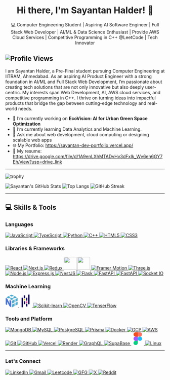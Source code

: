 <h1 align="center">Hi there, I'm Sayantan Halder! 👋</h1>
<p align="center"> 💻 Computer Engineering Student | Aspiring AI Software Engineer | Full Stack Web Developer | AI/ML & Data Science Enthusiast | Provide AWS Cloud Services | Competitive Programming in C++ @LeetCode | Tech Innovator </p>

![Profile Views](https://komarev.com/ghpvc/?username=Sayantan-dev1003&color=blue)
---

I am Sayantan Halder, a Pre-Final student pursuing Computer Engineering at IITRAM, Ahmedabad. As an aspiring AI Product Engineer with a strong foundation in AI/ML and Full Stack Web Development, I’m passionate about creating tech solutions that are not only innovative but also deeply user-centric. My interests span Web Development, AI, AWS cloud services, and competitive programming in C++. I thrive on turning ideas into impactful products that bridge the gap between cutting-edge technology and real-world needs.

- 🔭 I’m currently working on **EcoVision: AI for Urban Green Space Optimization**
- 🌱 I’m currently learning Data Analytics and Machine Learning.
- 💬 Ask me about web development, cloud computing or designing scalable web apps
- 🌐 My Portfolio: https://sayantan-dev-portfolio.vercel.app/
- 📃 My resume: https://drive.google.com/file/d/1A9enLXhMTADvHv3dFxIk_Wv6eh6GY7Eh/view?usp=drive_link

---

![trophy](https://github-profile-trophy.vercel.app/?username=Sayantan-dev1003&theme=tokyonight&margin-w=15)

![Sayantan's GitHub Stats](https://github-readme-stats.vercel.app/api?username=Sayantan-dev1003&show_icons=true&theme=tokyonight&hide_border=true)
![Top Langs](https://github-readme-stats.vercel.app/api/top-langs/?username=Sayantan-dev1003&layout=compact&theme=tokyonight&hide_border=true)
![GitHub Streak](https://streak-stats.demolab.com/?user=Sayantan-dev1003&theme=tokyonight)

---

## 💻 **Skills & Tools**

### Languages
<a href="https://www.javascript.com/">
  <img src="https://svgstack.com/media/img/javascript-logo-aTvw830210.webp" alt="JavaScript" width="40" height="40">
</a>
<a href="https://www.typescriptlang.org/">
  <img src="https://svgstack.com/media/img/typescript-logo-pLag014052.webp" alt="TypeScript" width="40" height="40">
</a>
<a href="https://www.python.org/">
  <img src="https://svgstack.com/media/img/python-logo-asZl301697.webp" alt="Python" width="40" height="40">
</a>
<a href="https://isocpp.org/">
  <img src="https://svgstack.com/media/img/cpp-icon-logo-KGDZ707982.webp" alt="C++" width="40" height="40">
</a>
<a href="https://developer.mozilla.org/en-US/docs/Web/HTML">
  <img src="https://svgstack.com/media/img/html5-logo-zAU7788700.webp" alt="HTML5" width="40" height="40">
</a>
<a href="https://developer.mozilla.org/en-US/docs/Web/CSS">
  <img src="https://svgstack.com/media/img/css-logo-PMH6780634.webp" alt="CSS3" width="40" height="40">
</a>

### Libraries & Frameworks
<a href="https://reactjs.org/">
  <img src="https://svgstack.com/media/img/react-icon-2z46301699.webp" alt="React" width="40" height="40">
</a>
<a href="https://nextjs.org/">
  <img src="https://svgstack.com/media/img/nextjs-logo-icon-4iCw221466.webp" alt="Next.js" width="40" height="40">
</a> 
<a href="https://redux-toolkit.js.org/">
  <img src="https://svgstack.com/media/img/redux-logo-6wjQ301701.webp" alt="Redux" width="40" height="40">
</a>
<a href="https://tailwindcss.com/">
  <img src="https://svgstack.com/media/img/tailwindcss-logo-xM0R014051.webp" width="40" height="40">
</a>
<a href="https://gsap.com/">
  <img src="https://svgstack.com/media/img/gsap-logo-dNe6788698.webp" width="40" height="40">
</a>
<a href="https://www.framer.com/">
  <img src="https://svgstack.com/media/img/framer-logo-icon-LecW788694.webp" alt="Framer Motion" width="40" height="40">
</a>
<a href="https://threejs.org/">
  <img src="https://svgstack.com/media/img/three-js-logo-bwFQ014051.webp" alt="Three.js" width="40" height="40">
</a>
<a href="https://nodejs.org/">
  <img src="https://svgstack.com/media/img/nodejs-logo-2OjR221467.webp" alt="Node.js" width="40" height="40">
</a>
<a href="https://expressjs.com/">
  <img src="https://upload.wikimedia.org/wikipedia/commons/6/64/Expressjs.png" alt="Express.js" width="120" height="40">
</a>
<a href="https://nestjs.com/">
  <img src="https://svgstack.com/media/img/nestjs-logo-s8qw221464.webp" alt="NestJS" width="40" height="40">
</a>
<a href="https://flask.palletsprojects.com/">
  <img src="https://svgstack.com/media/img/flask-programming-logo-NWK3788692.webp" alt="Flask" width="40" height="40">
</a>
<a href="https://fastapi.tiangolo.com/">
  <img src="https://fastapi.tiangolo.com/img/logo-margin/logo-teal.png" alt="FastAPI" width="110" height="40">
</a>
<a href="https://redis.io/">
  <img src="https://svgstack.com/media/img/redis-logo-R6pB301700.webp" alt="FastAPI" width="40" height="40">
</a>
<a href="https://socket.io/">
  <img src="https://socket.io/images/logo-dark.svg" alt="Socket IO" width="40" height="40">
</a>

### Machine Learning
<a href="https://numpy.org/">
  <img src="https://raw.githubusercontent.com/devicons/devicon/master/icons/numpy/numpy-original.svg" alt="NumPy" width="40" height="40">
</a>
<a href="https://pandas.pydata.org/">
  <img src="https://raw.githubusercontent.com/devicons/devicon/master/icons/pandas/pandas-original.svg" alt="Pandas" width="40" height="40">
</a>
<a href="https://scikit-learn.org/">
  <img src="https://upload.wikimedia.org/wikipedia/commons/0/05/Scikit_learn_logo_small.svg" alt="Scikit-learn" width="40" height="40">
</a>
<a href="https://opencv.org/">
  <img src="https://opencv.org/wp-content/uploads/2022/05/logo.png" alt="OpenCV" width="40" height="40">
</a>
<a href="https://www.tensorflow.org/">
  <img src="https://upload.wikimedia.org/wikipedia/commons/2/2d/Tensorflow_logo.svg" alt="TenserFlow" width="60" height="40">
</a>

### Tools and Platform
<a href="https://www.mongodb.com/">
  <img src="https://svgstack.com/media/img/mongo-db-logo-9SQs221463.webp" alt="MongoDB" width="40" height="40">
</a>
<a href="https://www.mysql.com/">
  <img src="https://svgstack.com/media/img/mysql-logo-H28l221464.webp" alt="MySQL" width="40" height="40">
</a>
<a href="https://www.postgresql.org/">
  <img src="https://svgstack.com/media/img/postgre-sql-logo-svcs301691.webp" alt="PostgreSQL" width="40" height="40">
</a>
<a href="https://www.prisma.io/">
  <img src="https://svgstack.com/media/img/prisma-logo-6GfL301695.webp" alt="Prisma" width="40" height="40">
</a>
<a href="https://www.docker.com/">
  <img src="https://svgstack.com/media/img/docker-logo-Mk3N788687.webp" alt="Docker" width="40" height="40">
</a>
<a href="https://cloud.google.com/">
  <img src="https://svgstack.com/media/img/google-cloud-logo-gUTC788695.webp" alt="GCP" width="40" height="40">
</a>
<a href="https://aws.amazon.com/">
  <img src="https://svgstack.com/media/img/amazon-aws-logo_1735162417.webp" alt="AWS" width="40" height="40">
</a>
<a href="https://git-scm.com/">
  <img src="https://svgstack.com/media/img/git-logo-svg-IN4E788695.webp" alt="Git" width="40" height="40">
</a>
<a href="https://github.com/">
  <img src="https://svgstack.com/media/img/github-logo-svg-hjE7788695.webp" alt="GitHub" width="40" height="40">
</a>
<a href="https://vercel.com/">
  <img src="https://karmanivero.us/assets/images/logo-vercel.png" alt="Vercel" width="40" height="40">
</a>
<a href="https://render.com/">
  <img src="https://georgian.io/wp-content/uploads/2025/01/Render-Logo-for-Companies-Page.png" alt="Render" width="40" height="40">
</a>
<a href="https://graphql.org/">
  <img src="https://svgstack.com/media/img/graphql-liUC788697.webp" alt="GraphQL" width="40" height="40">
</a>
<a href="https://supabase.com/">
  <img src="https://logowik.com/content/uploads/images/supabase-icon9119.logowik.com.webp" alt="SupaBase" width="40" height="40">
</a>
<a href="https://www.figma.com/">
  <img src="https://raw.githubusercontent.com/devicons/devicon/master/icons/figma/figma-original.svg" alt="Figma" width="40" height="40">
</a>
<a href="https://www.linux.org/">
  <img src="https://svgstack.com/media/img/linux-logo-n35m830213.webp" alt="Linux" width="40" height="40">
</a>

---

### Let's Connect
<a href="https://www.linkedin.com/in/sayantan-halder/" target="_blank">
  <img src="https://svgstack.com/media/img/linkedin-app-icon-1QbG638349.webp" alt="LinkedIn" width="40" height="40">
</a>
<a href="mailto:sayantanhalder@gmail.com" target="_blank">
  <img src="https://upload.wikimedia.org/wikipedia/commons/thumb/7/7e/Gmail_icon_%282020%29.svg/2560px-Gmail_icon_%282020%29.svg.png" alt="Gmail" width="50" height="40">
</a>
<a href="https://leetcode.com/u/vIkgaPmZuL/" target="_blank">
  <img src="https://upload.wikimedia.org/wikipedia/commons/1/19/LeetCode_logo_black.png?20191202080835" alt="Leetcode" width="40" height="40">
</a>
<a href="https://www.geeksforgeeks.org/user/sayantanhihnp/" target="_blank">
  <img src="https://media.geeksforgeeks.org/gfg-gg-logo.svg" alt="GFG" width="40" height="40">
</a>
<a href="https://x.com/Sayantan101236" target="_blank">
  <img src="https://svgstack.com/media/img/ios-x-app-icon-b4cq638348.webp" alt="X" width="40" height="40">
</a>
<a href="https://www.reddit.com/user/ReactToNode10/" target="_blank">
  <img src="https://svgstack.com/media/img/free-reddit-icon_1731104360.webp" alt="Reddit" width="40" height="40">
</a>
